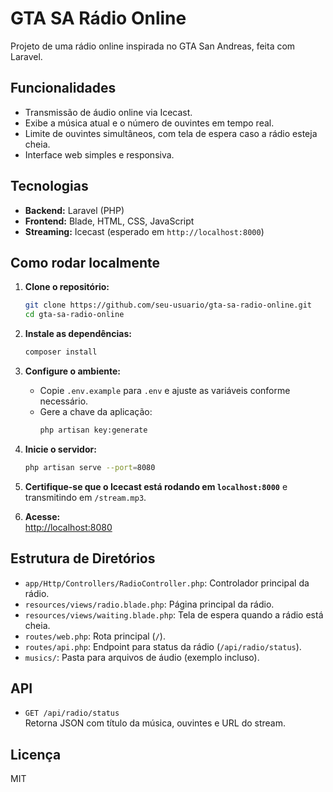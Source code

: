 
# GTA SA Rádio Online

Projeto de uma rádio online inspirada no GTA San Andreas, feita com Laravel.

## Funcionalidades

- Transmissão de áudio online via Icecast.
- Exibe a música atual e o número de ouvintes em tempo real.
- Limite de ouvintes simultâneos, com tela de espera caso a rádio esteja cheia.
- Interface web simples e responsiva.

## Tecnologias

- **Backend:** Laravel (PHP)
- **Frontend:** Blade, HTML, CSS, JavaScript
- **Streaming:** Icecast (esperado em `http://localhost:8000`)

## Como rodar localmente

1. **Clone o repositório:**
	```bash
	git clone https://github.com/seu-usuario/gta-sa-radio-online.git
	cd gta-sa-radio-online
	```

2. **Instale as dependências:**
	```bash
	composer install
	```

3. **Configure o ambiente:**
	- Copie `.env.example` para `.env` e ajuste as variáveis conforme necessário.
	- Gere a chave da aplicação:
	  ```bash
	  php artisan key:generate
	  ```

4. **Inicie o servidor:**
	```bash
	php artisan serve --port=8080
	```

6. **Certifique-se que o Icecast está rodando em `localhost:8000`** e transmitindo em `/stream.mp3`.

7. **Acesse:**  
	[http://localhost:8080](http://localhost:8080)

## Estrutura de Diretórios

- `app/Http/Controllers/RadioController.php`: Controlador principal da rádio.
- `resources/views/radio.blade.php`: Página principal da rádio.
- `resources/views/waiting.blade.php`: Tela de espera quando a rádio está cheia.
- `routes/web.php`: Rota principal (`/`).
- `routes/api.php`: Endpoint para status da rádio (`/api/radio/status`).
- `musics/`: Pasta para arquivos de áudio (exemplo incluso).

## API

- `GET /api/radio/status`  
  Retorna JSON com título da música, ouvintes e URL do stream.

## Licença

MIT
